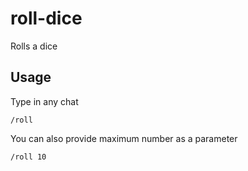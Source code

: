 # roll-dice
Rolls a dice

## Usage
Type in any chat
```
/roll
```

You can also provide maximum number as a parameter
```
/roll 10
```